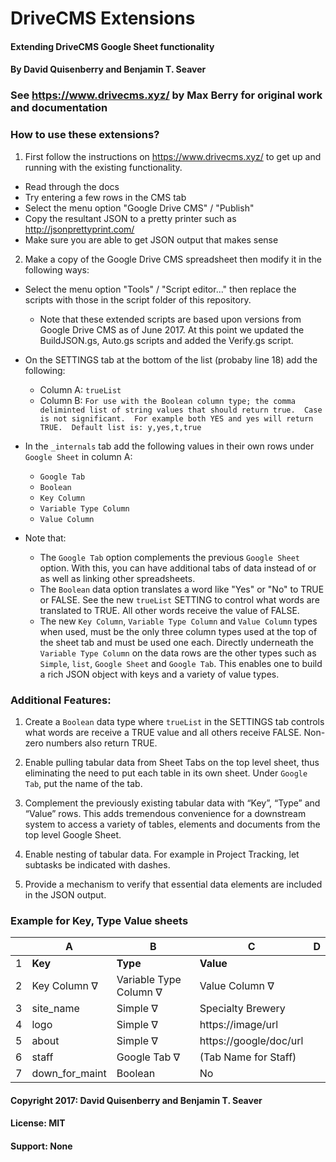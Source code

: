 # DriveCMS Extensions
#### Extending DriveCMS Google Sheet functionality
#### By David Quisenberry and Benjamin T. Seaver

### See https://www.drivecms.xyz/ by Max Berry for original work and documentation

### How to use these extensions?
1. First follow the instructions on https://www.drivecms.xyz/ to get up and running with the existing functionality.
 * Read through the docs
 * Try entering a few rows in the CMS tab
 * Select the menu option "Google Drive CMS" / "Publish"
 * Copy the resultant JSON to a pretty printer such as http://jsonprettyprint.com/
 * Make sure you are able to get JSON output that makes sense


2. Make a copy of the Google Drive CMS spreadsheet then modify it in the following ways:

  * Select the menu option "Tools" / "Script editor..." then replace the scripts with those in the script folder of this repository.  

    * Note that these extended scripts are based upon versions from Google Drive CMS as of June 2017.  At this point we updated the BuildJSON.gs, Auto.gs scripts and added the Verify.gs script.

  * On the SETTINGS tab at the bottom of the list (probaby line 18) add the following:
    * Column A: `trueList`
    * Column B: `For use with the Boolean column type; the comma deliminted list of string values that should return true.  Case is not significant.  For example both YES and yes will return TRUE.  Default list is: y,yes,t,true`

  * In the `_internals` tab add the following values in their own rows under `Google Sheet` in column A:
    * `Google Tab`
    * `Boolean`
    * `Key Column`
    * `Variable Type Column`
    * `Value Column`

  * Note that:
    * The `Google Tab` option complements the previous `Google Sheet` option.  With this, you can have additional tabs of data instead of or as well as linking other spreadsheets.
    * The `Boolean` data option translates a word like "Yes" or "No" to TRUE or FALSE. See the new `trueList` SETTING to control what words are translated to TRUE.  All other words receive the value of FALSE.
    * The new `Key Column`, `Variable Type Column` and `Value Column` types when used, must be the only three column types used at the top of the sheet tab and must be used one each. Directly underneath the `Variable Type Column` on the data rows are the other types such as `Simple`, `list`, `Google Sheet` and `Google Tab`.  This enables one to build a rich JSON object with keys and a variety of value types.

### Additional Features:

1. Create a `Boolean` data type where `trueList` in the SETTINGS tab controls what words are receive a TRUE value and all others receive FALSE. Non-zero numbers also return TRUE.

2. Enable pulling tabular data from Sheet Tabs on the top level sheet, thus eliminating the need to put each table in its own sheet.  Under `Google Tab`, put the name of the tab.

3. Complement the previously existing tabular data with “Key”, “Type” and “Value” rows.  This adds tremendous convenience for a downstream system to access a variety of tables, elements and documents from the top level Google Sheet.

4. Enable nesting of tabular data.  For example in Project Tracking, let subtasks be indicated with dashes.

5. Provide a mechanism to verify that essential data elements are included in the JSON output.

### Example for Key, Type Value sheets

|    |  A                 |  B                           | C                     | D |
|----|--------------------|------------------------------|-----------------------|---|
| 1  | **Key**            | **Type**                     | **Value**             |   |
| 2  | Key Column &#8711; | Variable Type Column &#8711; | Value Column &#8711;  |   |
| 3  | site_name          | Simple &#8711;               | Specialty Brewery     |   |
| 4  | logo               | Simple &#8711;               | https://image/url     |   |
| 5  | about              | Simple &#8711;               | https://google/doc/url|   |
| 6  | staff              | Google Tab &#8711;           | (Tab Name for Staff)  |   |
| 7  | down_for_maint     | Boolean                      | No                    |   |

#### Copyright 2017: David Quisenberry and Benjamin T. Seaver
#### License: MIT
#### Support: None
